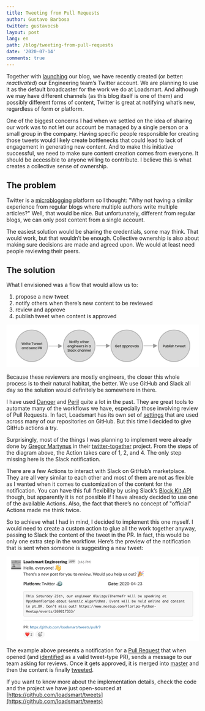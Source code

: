 ```yaml
---
title: Tweeting from Pull Requests
author: Gustavo Barbosa
twitter: gustavocsb
layout: post
lang: en
path: /blog/tweeting-from-pull-requests
date: '2020-07-14'
comments: true
---
```


Together with [launching](https://engineering.loadsmart.com/blog/hello-world/) our blog, we have recently created (or better: _reactivated_) our Engineering team’s Twitter account. We are planning to use it as the default broadcaster for the work we do at Loadsmart. And although we may have different channels (as this blog itself is one of them) and possibly different forms of content, Twitter is great at notifying what’s new, regardless of form or platform.

One of the biggest concerns I had when we settled on the idea of sharing our work was to not let our account be managed by a single person or a small group in the company. Having specific people responsible for creating those tweets would likely create bottlenecks that could lead to lack of engagement in generating new content. And to make this initiative successful, we need to make sure content creation comes from everyone. It should be accessible to anyone willing to contribute. I believe this is what creates a collective sense of ownership.

## The problem

Twitter is a [microblogging](https://en.wikipedia.org/wiki/Microblogging) platform so I thought: "Why not having a similar experience from regular blogs where multiple authors write multiple articles?" Well, that would be nice. But unfortunately, different from regular blogs, we can only post content from a single account.

The easiest solution would be sharing the credentials, some may think. That would work, but that wouldn’t be enough. Collective ownership is also about making sure decisions are made and agreed upon. We would at least need people reviewing their peers.

## The solution

What I envisioned was a flow that would allow us to:

1. propose a new tweet
2. notify others when there’s new content to be reviewed
3. review and approve
4. publish tweet when content is approved

![./diagram.png](diagram.png)

Because these reviewers are mostly engineers, the closer this whole process is to their natural habitat, the better. We use GitHub and Slack all day so the solution would definitely be somewhere in there.

I have used [Danger](https://danger.systems/js/) and [Peril](https://github.com/danger/peril) quite a lot in the past. They are great tools to automate many of the workflows we have, especially those involving review of Pull Requests. In fact, Loadsmart has its own set of [settings](https://github.com/loadsmart/peril-settings) that are used across many of our repositories on GitHub. But this time I decided to give GitHub actions a try.

Surprisingly, most of the things I was planning to implement were already done by [Gregor Martynus](https://github.com/gr2m) in their [twitter-together](https://github.com/gr2m/twitter-together) project. From the steps of the diagram above, the Action takes care of 1, 2, and 4. The only step missing here is the Slack notification.

There are a few Actions to interact with Slack on GitHub’s marketplace. They are all very similar to each other and most of them are not as flexible as I wanted when it comes to customization of the content for the notification. You can have this full flexibility by using Slack’s [Block Kit API](https://api.slack.com/block-kit) though, but apparently it is not possible if I have already decided to use one of the available Actions. Also, the fact that there’s no concept of "official" Actions made me think twice.

So to achieve what I had in mind, I decided to implement this one myself. I would need to create a custom action to glue all the work together anyway, passing to Slack the content of the tweet in the PR. In fact, this would be only one extra step in the workflow. Here’s the preview of the notification that is sent when someone is suggesting a new tweet:

![./notification.png](notification.png)

The example above presents a notification for a [Pull Request](https://github.com/loadsmart/tweets/pull/9) that when opened (and [identified](https://github.com/loadsmart/tweets/pull/9/checks?check_run_id=613179583) as a valid tweet-type PR), sends a message to our team asking for reviews. Once it gets approved, it is merged into [master](https://github.com/loadsmart/tweets/runs/613204451?check_suite_focus=true) and then the content is finally [tweeted](https://twitter.com/LoadsmartEng/status/1253412556867203073).

If you want to know more about the implementation details, check the code and the project we have just open-sourced at [https://github.com/loadsmart/tweets](https://github.com/loadsmart/tweets)
